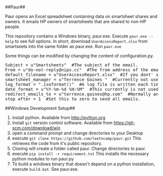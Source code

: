 ##Paur##

Paur opens an Excel spreadsheet containing data on smartsheet shares and owners.  It emails HP owners of smartsheets that are
shared to non-HP people.

This repository contains a Windows binary, paur.exe.  Execute `paur.exe --help` to see full options. In short,
download `UserAccessReport.xlsx` from smartseets into the same folder as paur.exe. Run `paur.exe`

Some things can be modified by changing the content of configuration.py.

<pre>
Subject = u"Smartsheets"  #The subject of the email.
From = u"do-not-reply@nips.cc"  #The from address of the email
default_filename = u"UserAccessReport.xlsx"  #If you dont' supply the name of an excel spreadsheet, this one is opened. 
smartsheet_manager = u"Terrence Gaines <terrence.gaines@hp.com>"  #Currently not used. 
log_format = ".isoformat()"  #A log file is written each time paur.exe is run. This is the datestamp format. Make it HP compatible for logging. 
date_format = u"%Y-%m-%d %H:%M"  #This currently is not used, but if we displayed the modified date of the sheet, this controls the format.
redirect_emails_to = u"terrence.gaines@hp.com"  #Normally an empty string.  Set to your email address to send all output to you. 
stop_after = 1  #Set this to zero to send all emails. 
</pre>

##Windows Development Setup##

1. Install python. Available from http://python.org
2. Install `git` version control software. Available from https://git-scm.com/download/win
3. open a command prompt and change directories to your Desktop
4. execute   `git clone https://github.com/leetncamp/paur.git`  This retrieves the code from it's public repository.
5. Cloning will create a folder called paur. Change directories to paur.
6. execute   `pip install -r requirement.txt`  This installs the necessary python modules to run paur.py
7. To build a windows binary that doesn't depend on a python installation, execute `build.bat`.  See paur.exe. 
